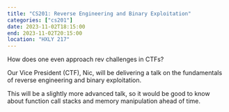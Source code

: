 ```yaml
---
title: "CS201: Reverse Engineering and Binary Exploitation"
categories: ["cs201"]
date: 2023-11-02T18:15:00
end: 2023-11-02T20:15:00
location: "HXLY 217"
---
```


How does one even approach rev challenges in CTFs?

<!--more-->

Our Vice President (CTF), Nic, will be delivering a talk on the fundamentals of reverse engineering and binary exploitation.

This will be a slightly more advanced talk, so it would be good to know about function call stacks and memory manipulation ahead of time.